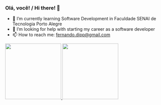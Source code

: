 ### Olá, você! / Hi there! 👋

- 🌱 I’m currently learning Software Development in Faculdade SENAI de Tecnologia Porto Alegre
- 🤔 I’m looking for help with starting my career as a software developer
- 📫 How to reach me: fernando.dipp@gmail.com

<div align="left">
  <a href="https://github.com/fernandodipp">
  <img height="180em" src="https://github-readme-stats.vercel.app/api?username=fernandodipp&show_icons=true&theme=dracula&include_all_commits=true&count_private=true"/>
  <img height="180em" src="https://github-readme-stats.vercel.app/api/top-langs/?username=fernandodipp&layout=compact&langs_count=7&theme=dracula"/>
</div>


